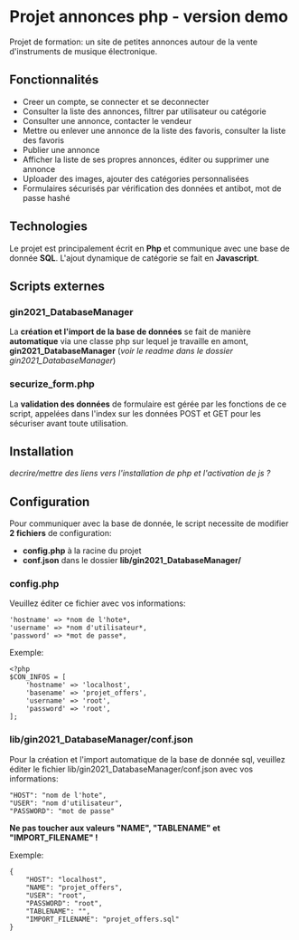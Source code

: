 # Projet annonces php - version demo
Projet de formation: un site de petites annonces autour de la vente d'instruments de musique électronique.  

## Fonctionnalités
- Creer un compte, se connecter et se deconnecter
- Consulter la liste des annonces, filtrer par utilisateur ou catégorie
- Consulter une annonce, contacter le vendeur
- Mettre ou enlever une annonce de la liste des favoris, consulter la liste des favoris
- Publier une annonce
- Afficher la liste de ses propres annonces, éditer ou supprimer une annonce
- Uploader des images, ajouter des catégories personnalisées
- Formulaires sécurisés par vérification des données et antibot, mot de passe hashé 

## Technologies
Le projet est principalement écrit en **Php** et communique avec une base de donnée **SQL**. 
L'ajout dynamique de catégorie se fait en **Javascript**.  


## Scripts externes
### gin2021_DatabaseManager
La **création et l'import de la base de données** se fait de manière **automatique** via une classe php sur lequel je travaille en amont, **gin2021_DatabaseManager** (*voir le readme dans le dossier gin2021_DatabaseManager*)

### securize_form.php
La **validation des données** de formulaire est gérée par les fonctions de ce script, appelées dans l'index sur les données POST et GET pour les sécuriser avant toute utilisation.


## Installation
*decrire/mettre des liens vers l'installation de php et l'activation de js ?*


## Configuration
Pour communiquer avec la base de donnée, le script necessite de modifier **2 fichiers** de configuration: 
- **config.php** à la racine du projet
- **conf.json** dans le dossier **lib/gin2021_DatabaseManager/**

### config.php
Veuillez éditer ce fichier avec vos informations:

    'hostname' => *nom de l'hote*,
    'username' => *nom d'utilisateur*,
    'password' => *mot de passe*,

Exemple:
```
<?php
$CON_INFOS = [
    'hostname' => 'localhost',
    'basename' => 'projet_offers',
    'username' => 'root',
    'password' => 'root',
];
```

### lib/gin2021_DatabaseManager/conf.json
Pour la création et l'import automatique de la base de donnée sql, veuillez éditer le fichier lib/gin2021_DatabaseManager/conf.json avec vos informations:

    "HOST": "nom de l'hote",
    "USER": "nom d'utilisateur",
    "PASSWORD": "mot de passe"  

**Ne pas toucher aux valeurs "NAME", "TABLENAME" et "IMPORT_FILENAME" !**

Exemple:
```
{
    "HOST": "localhost",
    "NAME": "projet_offers",
    "USER": "root",
    "PASSWORD": "root",
    "TABLENAME": "",
    "IMPORT_FILENAME": "projet_offers.sql"
}
```
